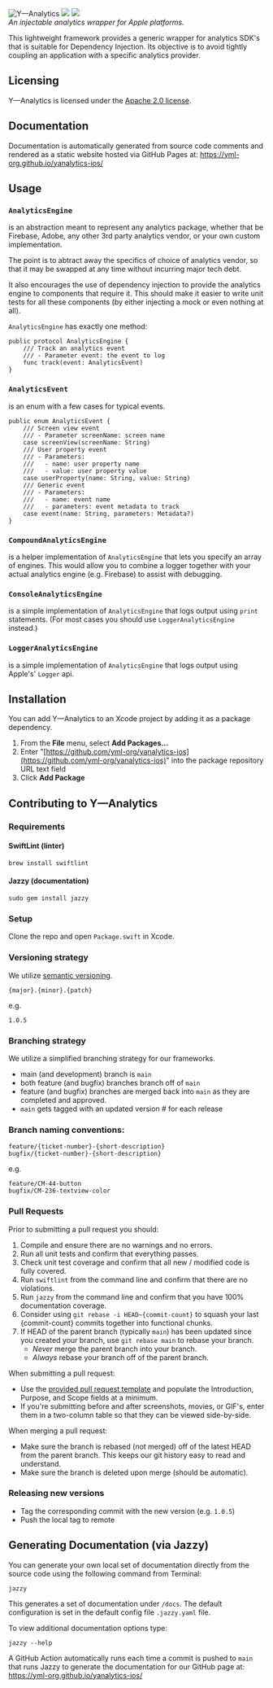 ![Y—Analytics](https://user-images.githubusercontent.com/1037520/214347556-2c63320d-e348-4fad-8762-6ff7d7a6b869.jpeg)
[![](https://img.shields.io/endpoint?url=https%3A%2F%2Fswiftpackageindex.com%2Fapi%2Fpackages%2Fyml-org%2Fyanalytics-ios%2Fbadge%3Ftype%3Dswift-versions)](https://swiftpackageindex.com/yml-org/yanalytics-ios) [![](https://img.shields.io/endpoint?url=https%3A%2F%2Fswiftpackageindex.com%2Fapi%2Fpackages%2Fyml-org%2Fyanalytics-ios%2Fbadge%3Ftype%3Dplatforms)](https://swiftpackageindex.com/yml-org/yanalytics-ios)   
_An injectable analytics wrapper for Apple platforms._

This lightweight framework provides a generic wrapper for analytics SDK's that is suitable for Dependency Injection. Its objective is to avoid tightly coupling an application with a specific analytics provider.

Licensing
----------
Y—Analytics is licensed under the [Apache 2.0 license](LICENSE).

Documentation
----------

Documentation is automatically generated from source code comments and rendered as a static website hosted via GitHub Pages at: https://yml-org.github.io/yanalytics-ios/

Usage
----------

### `AnalyticsEngine`
is an abstraction meant to represent any analytics package, whether that be Firebase, Adobe, any other 3rd party analytics vendor, or your own custom implementation.

The point is to abtract away the specifics of choice of analytics vendor, so that it may be swapped at any time without incurring major tech debt.

It also encourages the use of dependency injection to provide the analytics engine to components that require it. This should make it easier to write unit tests for all these components (by either injecting a mock or even nothing at all).

`AnalyticsEngine` has exactly one method:
```
public protocol AnalyticsEngine {
    /// Track an analytics event
    /// - Parameter event: the event to log
    func track(event: AnalyticsEvent)
}
```

### `AnalyticsEvent`
is an enum with a few cases for typical events.
```
public enum AnalyticsEvent {
    /// Screen view event
    /// - Parameter screenName: screen name
    case screenView(screenName: String)
    /// User property event
    /// - Parameters:
    ///   - name: user property name
    ///   - value: user property value
    case userProperty(name: String, value: String)
    /// Generic event
    /// - Parameters:
    ///   - name: event name
    ///   - parameters: event metadata to track
    case event(name: String, parameters: Metadata?)
}
```

### `CompoundAnalyticsEngine`
is a helper implementation of `AnalyticsEngine` that lets you specify an array of engines. This would allow you to combine a logger together with your actual analytics engine (e.g. Firebase) to assist with debugging.

### `ConsoleAnalyticsEngine`
is a simple implementation of `AnalyticsEngine` that logs output using `print` statements. (For most cases you should use `LoggerAnalyticsEngine` instead.)

### `LoggerAnalyticsEngine`
is a simple implementation of `AnalyticsEngine` that logs output using Apple's' `Logger` api.

Installation
----------

You can add Y—Analytics to an Xcode project by adding it as a package dependency.

1. From the **File** menu, select **Add Packages...**
2. Enter "[https://github.com/yml-org/yanalytics-ios](https://github.com/yml-org/yanalytics-ios)" into the package repository URL text field
3. Click **Add Package**

Contributing to Y—Analytics
----------

### Requirements

#### SwiftLint (linter)
```
brew install swiftlint
```

#### Jazzy (documentation)
```
sudo gem install jazzy
```

### Setup

Clone the repo and open `Package.swift` in Xcode.

### Versioning strategy

We utilize [semantic versioning](https://semver.org).

```
{major}.{minor}.{patch}
```

e.g.

```
1.0.5
```

### Branching strategy

We utilize a simplified branching strategy for our frameworks.

* main (and development) branch is `main`
* both feature (and bugfix) branches branch off of `main`
* feature (and bugfix) branches are merged back into `main` as they are completed and approved.
* `main` gets tagged with an updated version # for each release
 
### Branch naming conventions:

```
feature/{ticket-number}-{short-description}
bugfix/{ticket-number}-{short-description}
```
e.g.
```
feature/CM-44-button
bugfix/CM-236-textview-color
```

### Pull Requests

Prior to submitting a pull request you should:

1. Compile and ensure there are no warnings and no errors.
2. Run all unit tests and confirm that everything passes.
3. Check unit test coverage and confirm that all new / modified code is fully covered.
4. Run `swiftlint` from the command line and confirm that there are no violations.
5. Run `jazzy` from the command line and confirm that you have 100% documentation coverage.
6. Consider using `git rebase -i HEAD~{commit-count}` to squash your last {commit-count} commits together into functional chunks.
7. If HEAD of the parent branch (typically `main`) has been updated since you created your branch, use `git rebase main` to rebase your branch.
    * _Never_ merge the parent branch into your branch.
    * _Always_ rebase your branch off of the parent branch.

When submitting a pull request:

* Use the [provided pull request template](PULL_REQUEST_TEMPLATE.md) and populate the Introduction, Purpose, and Scope fields at a minimum.
* If you're submitting before and after screenshots, movies, or GIF's, enter them in a two-column table so that they can be viewed side-by-side.

When merging a pull request:

* Make sure the branch is rebased (not merged) off of the latest HEAD from the parent branch. This keeps our git history easy to read and understand.
* Make sure the branch is deleted upon merge (should be automatic).

### Releasing new versions
* Tag the corresponding commit with the new version (e.g. `1.0.5`)
* Push the local tag to remote

Generating Documentation (via Jazzy)
----------

You can generate your own local set of documentation directly from the source code using the following command from Terminal:
```
jazzy
```
This generates a set of documentation under `/docs`. The default configuration is set in the default config file `.jazzy.yaml` file.

To view additional documentation options type:
```
jazzy --help
```
A GitHub Action automatically runs each time a commit is pushed to `main` that runs Jazzy to generate the documentation for our GitHub page at: https://yml-org.github.io/yanalytics-ios/
